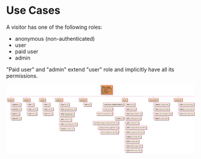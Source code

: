 # Use Cases

A visitor has one of the following roles:
- anonymous (non-authenticated)
- user
- paid user
- admin

"Paid user" and "admin" extend "user" role and implicitly have all its permissions.

![A list of use cases](https://github.com/php-coder/mystamps/blob/generated-assets/docs/diagrams/all-use-cases.png)

